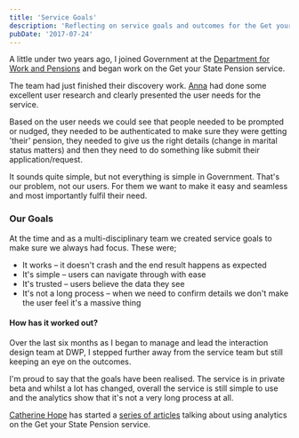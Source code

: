 ```yaml
---
title: 'Service Goals'
description: 'Reflecting on service goals and outcomes for the Get your State Pension service at DWP'
pubDate: '2017-07-24'
---
```


A little under two years ago, I joined Government at the [Department for Work and Pensions](https://dwpdigital.blog.gov.uk/) and began work on the Get your State Pension service.

The team had just finished their discovery work. [Anna](https://twitter.com/annarzepczynski?lang=en) had done some excellent user research and clearly presented the user needs for the service.

Based on the user needs we could see that people needed to be prompted or nudged, they needed to be authenticated to make sure they were getting 'their' pension, they needed to give us the right details (change in marital status matters) and then they need to do something like submit their application/request.

It sounds quite simple, but not everything is simple in Government. That's our problem, not our users. For them we want to make it easy and seamless and most importantly fulfil their need.

### Our Goals

At the time and as a multi-disciplinary team we created service goals to make sure we always had focus. These were;

- It works – it doesn't crash and the end result happens as expected
- It's simple – users can navigate through with ease
- It's trusted – users believe the data they see
- It's not a long process – when we need to confirm details we don't make the user feel it's a massive thing

#### How has it worked out?

Over the last six months as I began to manage and lead the interaction design team at DWP, I stepped further away from the service team but still keeping an eye on the outcomes.

I'm proud to say that the goals have been realised. The service is in private beta and whilst a lot has changed, overall the service is still simple to use and the analytics show that it's not a very long process at all.

[Catherine Hope](https://twitter.com/CatherineCe) has started a [series of articles](https://gdsdata.blog.gov.uk/2017/07/20/data-has-users-with-needs-too/) talking about using analytics on the Get your State Pension service.